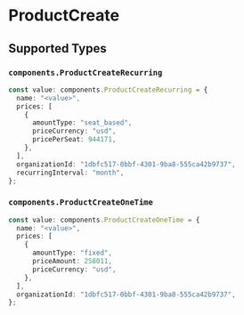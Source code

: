 # ProductCreate


## Supported Types

### `components.ProductCreateRecurring`

```typescript
const value: components.ProductCreateRecurring = {
  name: "<value>",
  prices: [
    {
      amountType: "seat_based",
      priceCurrency: "usd",
      pricePerSeat: 944171,
    },
  ],
  organizationId: "1dbfc517-0bbf-4301-9ba8-555ca42b9737",
  recurringInterval: "month",
};
```

### `components.ProductCreateOneTime`

```typescript
const value: components.ProductCreateOneTime = {
  name: "<value>",
  prices: [
    {
      amountType: "fixed",
      priceAmount: 258011,
      priceCurrency: "usd",
    },
  ],
  organizationId: "1dbfc517-0bbf-4301-9ba8-555ca42b9737",
};
```

